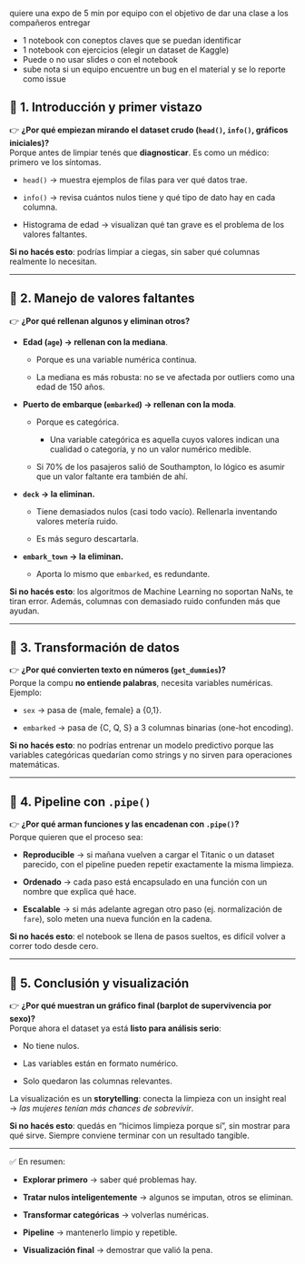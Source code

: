 quiere una expo de 5 min por equipo con el objetivo de dar una clase a los compañeros
entregar
- 1 notebook con coneptos claves que se puedan identificar
- 1 notebook con ejercicios (elegir un dataset de Kaggle)
- Puede o no usar slides o con el notebook
- sube nota si un equipo encuentre un bug en el material y se lo reporte como issue


## 🔹 1. Introducción y primer vistazo

👉 **¿Por qué empiezan mirando el dataset crudo (`head()`, `info()`, gráficos iniciales)?**  
Porque antes de limpiar tenés que **diagnosticar**. Es como un médico: primero ve los síntomas.

- `head()` → muestra ejemplos de filas para ver qué datos trae.
    
- `info()` → revisa cuántos nulos tiene y qué tipo de dato hay en cada columna.
    
- Histograma de edad → visualizan qué tan grave es el problema de los valores faltantes.
    

**Si no hacés esto**: podrías limpiar a ciegas, sin saber qué columnas realmente lo necesitan.

---

## 🔹 2. Manejo de valores faltantes

👉 **¿Por qué rellenan algunos y eliminan otros?**

- **Edad (`age`) → rellenan con la mediana**.
    
    - Porque es una variable numérica continua.
        
    - La mediana es más robusta: no se ve afectada por outliers como una edad de 150 años.
        
- **Puerto de embarque (`embarked`) → rellenan con la moda**.
    
    - Porque es categórica.
	   - Una variable categórica es aquella cuyos valores indican una cualidad o categoría, y no un valor numérico medible.

    - Si 70% de los pasajeros salió de Southampton, lo lógico es asumir que un valor faltante era también de ahí.
        
- **`deck` → la eliminan.**
    
    - Tiene demasiados nulos (casi todo vacío). Rellenarla inventando valores metería ruido.
        
    - Es más seguro descartarla.
        
- **`embark_town` → la eliminan.**
    
    - Aporta lo mismo que `embarked`, es redundante.
        

**Si no hacés esto**: los algoritmos de Machine Learning no soportan NaNs, te tiran error. Además, columnas con demasiado ruido confunden más que ayudan.

---

## 🔹 3. Transformación de datos

👉 **¿Por qué convierten texto en números (`get_dummies`)?**  
Porque la compu **no entiende palabras**, necesita variables numéricas.  
Ejemplo:

- `sex` → pasa de {male, female} a {0,1}.
    
- `embarked` → pasa de {C, Q, S} a 3 columnas binarias (one-hot encoding).
    

**Si no hacés esto**: no podrías entrenar un modelo predictivo porque las variables categóricas quedarían como strings y no sirven para operaciones matemáticas.

---

## 🔹 4. Pipeline con `.pipe()`

👉 **¿Por qué arman funciones y las encadenan con `.pipe()`?**  
Porque quieren que el proceso sea:

- **Reproducible** → si mañana vuelven a cargar el Titanic o un dataset parecido, con el pipeline pueden repetir exactamente la misma limpieza.
    
- **Ordenado** → cada paso está encapsulado en una función con un nombre que explica qué hace.
    
- **Escalable** → si más adelante agregan otro paso (ej. normalización de `fare`), solo meten una nueva función en la cadena.
    

**Si no hacés esto**: el notebook se llena de pasos sueltos, es difícil volver a correr todo desde cero.

---

## 🔹 5. Conclusión y visualización

👉 **¿Por qué muestran un gráfico final (barplot de supervivencia por sexo)?**  
Porque ahora el dataset ya está **listo para análisis serio**:

- No tiene nulos.
    
- Las variables están en formato numérico.
    
- Solo quedaron las columnas relevantes.
    

La visualización es un **storytelling**: conecta la limpieza con un insight real → _las mujeres tenían más chances de sobrevivir_.

**Si no hacés esto**: quedás en “hicimos limpieza porque sí”, sin mostrar para qué sirve. Siempre conviene terminar con un resultado tangible.

---

✅ En resumen:

- **Explorar primero** → saber qué problemas hay.
    
- **Tratar nulos inteligentemente** → algunos se imputan, otros se eliminan.
    
- **Transformar categóricas** → volverlas numéricas.
    
- **Pipeline** → mantenerlo limpio y repetible.
    
- **Visualización final** → demostrar que valió la pena.
    


